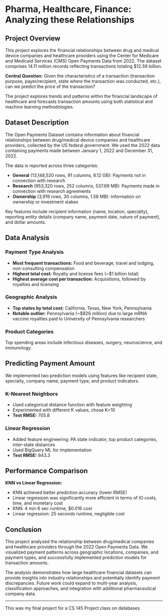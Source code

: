 # Pharma, Healthcare, Finance: Analyzing these Relationships

## Project Overview

This project explores the financial relationships between drug and medical device companies and healthcare providers using the Center for Medicare and Medicaid Services (CMS) Open Payments Data from 2022. The dataset comprises 14.11 million records reflecting transactions totaling $12.59 billion.

**Central Question:** Given the characteristics of a transaction (transaction purpose, payer/recipient, state where the transaction was conducted, etc.), can we predict the price of the transaction?

The project explores trends and patterns within the financial landscape of healthcare and forecasts transaction amounts using both statistical and machine learning methodologies.

## Dataset Description

The Open Payments Dataset contains information about financial relationships between drug/medical device companies and healthcare providers, collected by the US federal government. We used the 2022 data containing payments made between January 1, 2022 and December 31, 2022.

The data is reported across three categories:

- **General** (13,148,520 rows, 91 columns, 6.12 GB): Payments not in connection with research
- **Research** (953,320 rows, 252 columns, 537.69 MB): Payments made in connection with research agreements
- **Ownership** (3,919 rows, 30 columns, 1.58 MB): Information on ownership or investment stakes

Key features include recipient information (name, location, specialty), reporting entity details (company name, payment date, nature of payment), and dollar amounts.

## Data Analysis

### Payment Type Analysis
- **Most frequent transactions:** Food and beverage, travel and lodging, non-consulting compensation
- **Highest total cost:** Royalty and license fees (~$1 billion total)
- **Highest average cost per transaction:** Acquisitions, followed by royalties and licensing

### Geographic Analysis
- **Top states by total cost:** California, Texas, New York, Pennsylvania
- **Notable outlier:** Pennsylvania (~$826 million) due to large mRNA vaccine royalties paid to University of Pennsylvania researchers

### Product Categories
Top spending areas include infectious diseases, surgery, neuroscience, and immunology.

## Predicting Payment Amount

We implemented two prediction models using features like recipient state, specialty, company name, payment type, and product indicators.

### K-Nearest Neighbors
- Used categorical distance function with feature weighting
- Experimented with different K values, chose K=10
- **Test RMSE:** 705.8

### Linear Regression
- Added feature engineering: PA state indicator, top product categories, inter-state distances
- Used BigQuery ML for implementation
- **Test RMSE:** 843.3

## Performance Comparison

**KNN vs Linear Regression:**
- KNN achieved better prediction accuracy (lower RMSE)
- Linear regression was significantly more efficient in terms of IO costs, time, and monetary cost
- KNN: 4 min 6 sec runtime, $0.016 cost
- Linear regression: 25 seconds runtime, negligible cost

## Conclusion

This project analyzed the relationship between drug/medical companies and healthcare providers through the 2022 Open Payments Data. We visualized payment patterns across geographic locations, companies, and payment types, and successfully implemented prediction models for transaction amounts.

The analysis demonstrates how large healthcare financial datasets can provide insights into industry relationships and potentially identify payment discrepancies. Future work could expand to multi-year analysis, classification approaches, and integration with additional pharmaceutical company data.

---

This was my final project for a CS 145 Project class on databases
